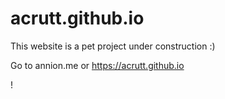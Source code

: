 # acrutt.github.io

This website is a pet project under construction :)

Go to annion.me or https://acrutt.github.io

!

